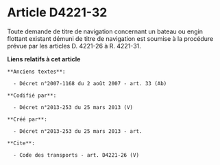 # Article D4221-32

Toute demande de titre de navigation concernant un bateau ou engin flottant existant démuni de titre de navigation est
soumise à la procédure prévue par les articles D. 4221-26 à R. 4221-31.

**Liens relatifs à cet article**

	**Anciens textes**:

	  - Décret n°2007-1168 du 2 août 2007 - art. 33 (Ab)

	**Codifié par**:

	  - Décret n°2013-253 du 25 mars 2013 (V)

	**Créé par**:

	  - Décret n°2013-253 du 25 mars 2013 - art.

	**Cite**:

	  - Code des transports - art. D4221-26 (V)
